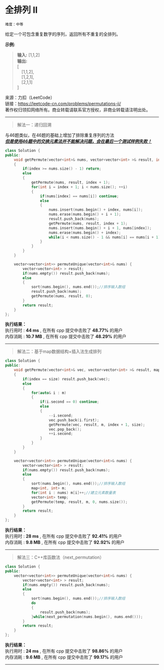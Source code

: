 # 全排列 II #  
`难度：中等` 
 
给定一个可包含重复数字的序列，返回所有不重复的全排列。

**示例:**  
>**输入:** [1,1,2]  
>**输出:**   
>[  
>&emsp;[1,1,2],  
>&emsp;[1,2,1],  
>&emsp;[2,1,1]  
>]  

来源：力扣（LeetCode）  
链接：https://leetcode-cn.com/problems/permutations-ii/  
著作权归领扣网络所有。商业转载请联系官方授权，非商业转载请注明出处。    

---  
>解法一：递归回溯  

与46题类似，在46题的基础上增加了排除重复序列的方法  
<u>***但是使用46题中的交换元素法并不能解决问题，会在最后一个测试样例失败！***</u>  

```C++
class Solution {
public:
    void getPermute(vector<int>& nums, vector<vector<int> >& result, int index)
    {
        if(index >= nums.size() - 1) return;
        else
        {
            getPermute(nums, result, index + 1);
            for(int i = index + 1; i < nums.size(); ++i)
            {
                if(nums[index] == nums[i]) continue;
                else
                {
                    nums.insert(nums.begin() + index, nums[i]);
                    nums.erase(nums.begin() + i + 1);
                    result.push_back(nums);
                    getPermute(nums, result, index + 1);
                    nums.insert(nums.begin() + i + 1, nums[index]);
                    nums.erase(nums.begin() + index);
                    while(i < nums.size() - 1 && nums[i] == nums[i + 1]) ++i;
                }
            }
        }
    }

    vector<vector<int>> permuteUnique(vector<int>& nums) {
        vector<vector<int> > result;
        if(nums.empty()) result.push_back(nums);
        else
        {
            sort(nums.begin(), nums.end());//排序输入数组
            result.push_back(nums);
            getPermute(nums, result, 0);
        }
        return result;
    }
};
```  

**执行结果：**  
执行用时 : **44 ms** , 在所有 cpp 提交中击败了 **48.77%** 的用户  
内存消耗 : **10.7 MB** , 在所有 cpp 提交中击败了 **48.29%** 的用户  

---  
>解法二：基于map数据结构+插入法生成排列  

```C++
class Solution {
public:
    void getPermute(vector<int>& vec, vector<vector<int> >& result, map<int, int>& m, int index, const int &size)
    {
        if(index == size) result.push_back(vec);
        else
        {
            for(auto& i : m)
            {
                if(i.second == 0) continue;
                else
                {
                    --i.second;
                    vec.push_back(i.first);
                    getPermute(vec, result, m, index + 1, size);
                    vec.pop_back();
                    ++i.second;
                }
            }
        }
    }

    vector<vector<int>> permuteUnique(vector<int>& nums) {
        vector<vector<int> > result;
        if(nums.empty()) result.push_back(nums);
        else
        {
            sort(nums.begin(), nums.end());//排序输入数组
            map<int, int> m;
            for(int i : nums) m[i]++;//建立元素数量表
            vector<int> temp;
            getPermute(temp, result, m, 0, nums.size());
        }
        return result;
    }
};
```  

**执行结果：**  
执行用时 : **28 ms** , 在所有 cpp 提交中击败了 **92.41%** 的用户  
内存消耗 : **9.8 MB** , 在所有 cpp 提交中击败了 **92.92%** 的用户  

---  
>解法三：C++库函数法（next_permutation）  

```C++
class Solution {
public:
    vector<vector<int>> permuteUnique(vector<int>& nums) {
        vector<vector<int> > result;
        if(nums.empty()) result.push_back(nums);
        else
        {
            sort(nums.begin(), nums.end());//排序输入数组
            do
            {
                result.push_back(nums);
            }while(next_permutation(nums.begin(), nums.end()));
        }
        return result;
    }
};
```  

**执行结果：**  
执行用时 : **24 ms** , 在所有 cpp 提交中击败了 **98.86%** 的用户  
内存消耗 : **9.6 MB** , 在所有 cpp 提交中击败了 **99.17%** 的用户  

---  